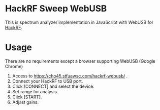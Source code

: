 # HackRF Sweep WebUSB

This is spectrum analyzer implementation in JavaScript with WebUSB for <a href="https://greatscottgadgets.com/hackrf/">HackRF</a>.

# Usage

There are no requirements except a browser supporting WebUSB (Google Chrome)

1. Access to https://cho45.stfuawsc.com/hackrf-webusb/ .
2. Connect your HackRF to USB port.
3. Click [CONNECT] and select the device.
4. Set range for analysis.
5. Click [START].
6. Adjast gains.

